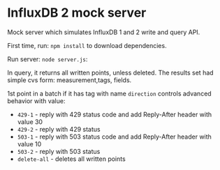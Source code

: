 # InfluxDB 2 mock server

Mock server which simulates InfluxDB 1 and 2 write and query API.

First time, run: `npm install` to download dependencies.

Run server: `node server.js`:

In query, it returns all written points, unless deleted. The results set had simple cvs form: measurement,tags, fields.

1st point in a batch if it has tag with name `direction` controls advanced behavior with value: 
 - `429-1` - reply with 429 status code and add Reply-After header with value 30
 - `429-2` - reply with 429 status
 - `503-1` - reply with 503 status code and add Reply-After header with value 10
 - `503-2` - reply with 503 status
 - `delete-all` - deletes all written points

